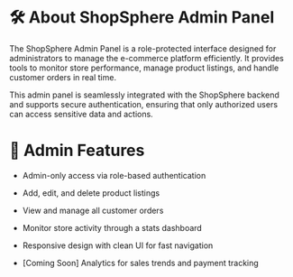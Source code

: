 # 🛠️ About ShopSphere Admin Panel
The ShopSphere Admin Panel is a role-protected interface designed for administrators to manage the e-commerce platform efficiently. It provides tools to monitor store performance, manage product listings, and handle customer orders in real time.

This admin panel is seamlessly integrated with the ShopSphere backend and supports secure authentication, ensuring that only authorized users can access sensitive data and actions.

# 🧩 Admin Features
- Admin-only access via role-based authentication

- Add, edit, and delete product listings

- View and manage all customer orders

- Monitor store activity through a stats dashboard

- Responsive design with clean UI for fast navigation

- [Coming Soon] Analytics for sales trends and payment tracking
